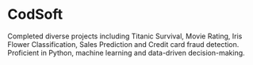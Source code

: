 # CodSoft
Completed diverse projects including Titanic Survival, Movie Rating, Iris Flower Classification, Sales Prediction and Credit card fraud detection. Proficient in Python, machine learning and data-driven decision-making.
